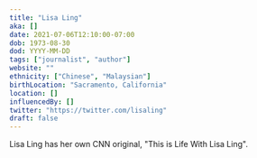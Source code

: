 ```yaml
---
title: "Lisa Ling"
aka: []
date: 2021-07-06T12:10:00-07:00
dob: 1973-08-30
dod: YYYY-MM-DD
tags: ["journalist", "author"]
website: ""
ethnicity: ["Chinese", "Malaysian"]
birthLocation: "Sacramento, California"
location: []
influencedBy: []
twitter: "https://twitter.com/lisaling"
draft: false
---
```


Lisa Ling has her own CNN original, "This is Life With Lisa Ling". 
